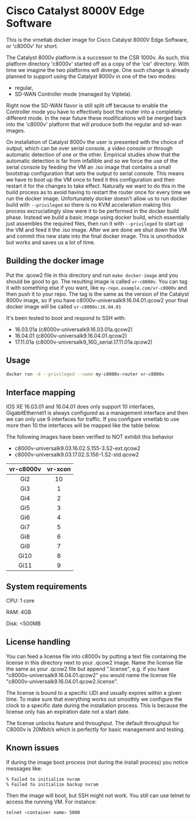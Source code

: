 # Cisco Catalyst 8000V Edge Software

This is the vrnetlab docker image for Cisco Catalyst 8000V Edge Software, or
'c8000v' for short.

The Catalyst 8000v platform is a successor to the CSR 1000v. As such, this
platform directory 'c8000v' started off as a copy of the 'csr' directory. With
time we imagine the two platforms will diverge. One such change is already
planned to support using the Catalyst 8000v in one of the two modes:

- regular,
- SD-WAN Controller mode (managed by Viptela).

Right now the SD-WAN flavor is still split off because to enable the Controller
mode you have to effectively boot the router into a completely different mode.
In the near future these modifications will be merged back into the 'c8000v'
platform that will produce both the regular and sd-wan images.

On installation of Catalyst 8000v the user is presented with the choice of
output, which can be over serial console, a video console or through automatic
detection of one or the other. Empirical studies show that the automatic
detection is far from infallible and so we force the use of the serial console
by feeding the VM an .iso image that contains a small bootstrap configuration
that sets the output to serial console. This means we have to boot up the VM
once to feed it this configuration and then restart it for the changes to take
effect. Naturally we want to do this in the build process as to avoid having to
restart the router once for every time we run the docker image. Unfortunately
docker doesn't allow us to run docker build with `--privileged` so there is no
KVM acceleration making this process excruciatingly slow were it to be performed
in the docker build phase. Instead we build a basic image using docker build,
which essentially just assembles the required files, then run it with
`--privileged` to start up the VM and feed it the .iso image. After we are done
we shut down the VM and commit this new state into the final docker image. This
is unorthodox but works and saves us a lot of time.

## Building the docker image

Put the .qcow2 file in this directory and run `make docker-image` and you should
be good to go. The resulting image is called `vr-c8000v`. You can tag it with
something else if you want, like `my-repo.example.com/vr-c8000v` and then push
it to your repo. The tag is the same as the version of the Catalyst 8000v image,
so if you have c8000v-universalk9.16.04.01.qcow2 your final docker image will be
called `vr-c8000v:16.04.01`

It's been tested to boot and respond to SSH with:

- 16.03.01a (c8000v-universalk9.16.03.01a.qcow2)
- 16.04.01 (c8000v-universalk9.16.04.01.qcow2)
- 17.11.01a (c8000v-universalk9_16G_serial.17.11.01a.qcow2)

## Usage

```bash
docker run -d --privileged --name my-c8000v-router vr-c8000v
```

## Interface mapping

IOS XE 16.03.01 and 16.04.01 does only support 10 interfaces, GigabitEthernet1 is always configured
as a management interface and then we can only use 9 interfaces for traffic. If you configure vrnetlab
to use more then 10 the interfaces will be mapped like the table below.

The following images have been verified to NOT exhibit this behavior

- c8000v-universalk9.03.16.02.S.155-3.S2-ext.qcow2
- c8000v-universalk9.03.17.02.S.156-1.S2-std.qcow2

| vr-c8000v | vr-xcon |
| :-------: | :-----: |
|    Gi2    |   10    |
|    Gi3    |    1    |
|    Gi4    |    2    |
|    Gi5    |    3    |
|    Gi6    |    4    |
|    Gi7    |    5    |
|    Gi8    |    6    |
|    Gi9    |    7    |
|   Gi10    |    8    |
|   Gi11    |    9    |

## System requirements

CPU: 1 core

RAM: 4GB

Disk: <500MB

## License handling

You can feed a license file into c8000v by putting a text file containing the
license in this directory next to your .qcow2 image. Name the license file the
same as your .qcow2 file but append ".license", e.g. if you have
"c8000v-universalk9.16.04.01.qcow2" you would name the license file
"c8000v-universalk9.16.04.01.qcow2.license".

The license is bound to a specific UDI and usually expires within a given time.
To make sure that everything works out smoothly we configure the clock to
a specific date during the installation process. This is because the license
only has an expiration date not a start date.

The license unlocks feature and throughput. The default throughput for C8000v is
20Mbit/s which is perfectly for basic management and testing.

## Known issues

If during the image boot process (not during the install process) you notice messages like:

```
% Failed to initialize nvram
% Failed to initialize backup nvram
```

Then the image will boot, but SSH might not work. You still can use telnet to access the running VM. For instance:

```bash
telnet <container name> 5000
```
